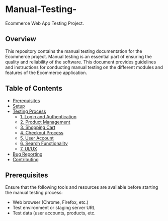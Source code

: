 # Manual-Testing-
Ecommerce Web App Testing Project.

## Overview
This repository contains the manual testing documentation for the Ecommerce project. Manual testing is an essential part of ensuring the quality and reliability of the software. This document provides guidelines and instructions for conducting manual testing on the different modules and features of the Ecommerce application.

## Table of Contents
- [Prerequisites](#prerequisites)
- [Setup](#setup)
- [Testing Process](#testing-process)
  - [1. Login and Authentication](#1-login-and-authentication)
  - [2. Product Management](#2-product-management)
  - [3. Shopping Cart](#3-shopping-cart)
  - [4. Checkout Process](#4-checkout-process)
  - [5. User Account](#5-user-account)
  - [6. Search Functionality](#6-search-functionality)
  - [7. UI/UX](#7-uiux)
- [Bug Reporting](#bug-reporting)
- [Contributing](#contributing)

## Prerequisites
Ensure that the following tools and resources are available before starting the manual testing process:
- Web browser (Chrome, Firefox, etc.)
- Test environment or staging server URL
- Test data (user accounts, products, etc.
